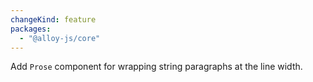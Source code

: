 ```yaml
---
changeKind: feature
packages:
  - "@alloy-js/core"
---
```


Add `Prose` component for wrapping string paragraphs at the line width.